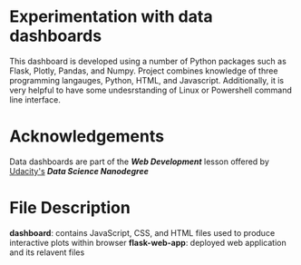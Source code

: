 # Experimentation with data dashboards
This dashboard is developed using a number of Python packages such as Flask, Plotly, Pandas, and Numpy. Project combines knowledge of three programming langauges, Python, HTML, and Javascript. Additionally, it is very helpful to have some undesrstanding of Linux or Powershell command line interface.

# Acknowledgements
Data dashboards are part of the ***Web Development*** lesson offered by [Udacity's](https://www.udacity.com/) ***Data Science Nanodegree***

# File Description
**dashboard**: contains JavaScript, CSS, and HTML files used to produce interactive plots within browser
**flask-web-app**: deployed web application and its relavent files
